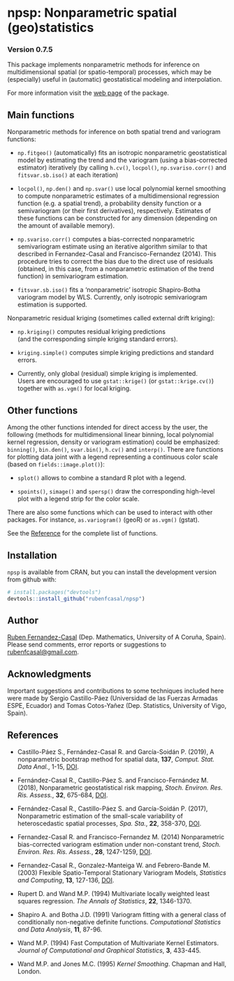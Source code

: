 
<!-- 
README.md is generated from README.Rmd. 
Please edit that file 
-->

# npsp: Nonparametric spatial (geo)statistics

### Version 0.7.5

This package implements nonparametric methods for inference on
multidimensional spatial (or spatio-temporal) processes, which may be
(especially) useful in (automatic) geostatistical modeling and
interpolation.

For more information visit the [web
page](https://rubenfcasal.github.io/npsp) of the package.

## Main functions

Nonparametric methods for inference on both spatial trend and variogram
functions:

  - `np.fitgeo()` (automatically) fits an isotropic nonparametric
    geostatistical model by estimating the trend and the variogram
    (using a bias-corrected estimator) iteratively (by calling `h.cv()`,
    `locpol()`, `np.svariso.corr()` and `fitsvar.sb.iso()` at each
    iteration)

  - `locpol()`, `np.den()` and `np.svar()` use local polynomial kernel
    smoothing to compute nonparametric estimates of a multidimensional
    regression function (e.g. a spatial trend), a probability density
    function or a semivariogram (or their first derivatives),
    respectively. Estimates of these functions can be constructed for
    any dimension (depending on the amount of available memory).

  - `np.svariso.corr()` computes a bias-corrected nonparametric
    semivariogram estimate using an iterative algorithm similar to that
    described in Fernandez-Casal and Francisco-Fernandez (2014). This
    procedure tries to correct the bias due to the direct use of
    residuals (obtained, in this case, from a nonparametric estimation
    of the trend function) in semivariogram estimation.

  - `fitsvar.sb.iso()` fits a ‘nonparametric’ isotropic Shapiro-Botha
    variogram model by WLS. Currently, only isotropic semivariogram
    estimation is supported.

Nonparametric residual kriging (sometimes called external drift
kriging):

  - `np.kriging()` computes residual kriging predictions  
    (and the corresponding simple kriging standard errors).

  - `kriging.simple()` computes simple kriging predictions and standard
    errors.

  - Currently, only global (residual) simple kriging is implemented.  
    Users are encouraged to use `gstat::krige()` (or
    `gstat::krige.cv()`) together with `as.vgm()` for local kriging.

## Other functions

Among the other functions intended for direct access by the user, the
following (methods for multidimensional linear binning, local polynomial
kernel regression, density or variogram estimation) could be emphasized:
`binning()`, `bin.den()`, `svar.bin()`, `h.cv()` and `interp()`. There
are functions for plotting data joint with a legend representing a
continuous color scale (based on `fields::image.plot()`):

  - `splot()` allows to combine a standard R plot with a legend.

  - `spoints()`, `simage()` and `spersp()` draw the corresponding
    high-level plot with a legend strip for the color scale.

There are also some functions which can be used to interact with other
packages. For instance, `as.variogram()` (geoR) or `as.vgm()` (gstat).

See the
[Reference](https://rubenfcasal.github.io/npsp/reference/index.html) for
the complete list of functions.

## Installation

`npsp` is available from CRAN, but you can install the development
version from github with:

``` r
# install.packages("devtools")
devtools::install_github("rubenfcasal/npsp")
```

## Author

[Ruben Fernandez-Casal](https://rubenfcasal.github.io) (Dep.
Mathematics, University of A Coruña, Spain). Please send comments, error
reports or suggestions to <rubenfcasal@gmail.com>.

## Acknowledgments

Important suggestions and contributions to some techniques included here
were made by Sergio Castillo-Páez (Universidad de las Fuerzas Armadas
ESPE, Ecuador) and Tomas Cotos-Yañez (Dep. Statistics, University of
Vigo, Spain).

## References

  - Castillo-Páez S., Fernández-Casal R. and García-Soidán P. (2019), A
    nonparametric bootstrap method for spatial data, **137**, *Comput.
    Stat. Data Anal.*, 1-15,
    [DOI](https://doi.org/10.1016/j.csda.2019.01.017).

  - Fernández-Casal R., Castillo-Páez S. and Francisco-Fernández M.
    (2018), Nonparametric geostatistical risk mapping, *Stoch. Environ.
    Res. Ris. Assess.*, **32**, 675-684,
    [DOI](https://doi.org/10.1007/s00477-017-1407-y).

  - Fernández-Casal R., Castillo-Páez S. and García-Soidán P. (2017),
    Nonparametric estimation of the small-scale variability of
    heteroscedastic spatial processes, *Spa. Sta.*, **22**, 358-370,
    [DOI](https://doi.org/10.1016/j.spasta.2017.04.001).

  - Fernandez-Casal R. and Francisco-Fernandez M. (2014) Nonparametric
    bias-corrected variogram estimation under non-constant trend,
    *Stoch. Environ. Res. Ris. Assess.*, **28**, 1247-1259,
    [DOI](https://doi.org/10.1007/s00477-013-0817-8).

  - Fernandez-Casal R., Gonzalez-Manteiga W. and Febrero-Bande M. (2003)
    Flexible Spatio-Temporal Stationary Variogram Models, *Statistics
    and Computing*, **13**, 127-136,
    [DOI](https://doi.org/10.1023/A:1023204525046).

  - Rupert D. and Wand M.P. (1994) Multivariate locally weighted least
    squares regression. *The Annals of Statistics*, **22**, 1346-1370.

  - Shapiro A. and Botha J.D. (1991) Variogram fitting with a general
    class of conditionally non-negative definite functions.
    *Computational Statistics and Data Analysis*, **11**, 87-96.

  - Wand M.P. (1994) Fast Computation of Multivariate Kernel Estimators.
    *Journal of Computational and Graphical Statistics*, **3**, 433-445.

  - Wand M.P. and Jones M.C. (1995) *Kernel Smoothing*. Chapman and
    Hall, London.
